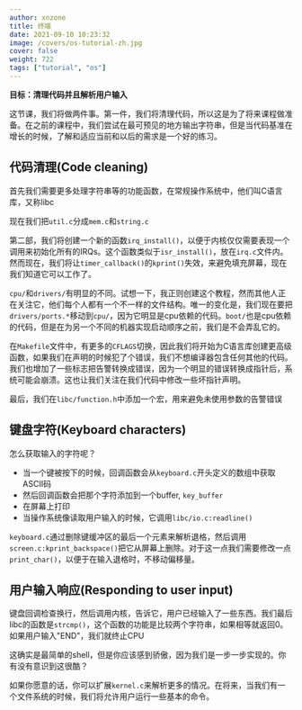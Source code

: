 ```yaml
---
author: xnzone 
title: 终端
date: 2021-09-10 10:23:32
image: /covers/os-tutorial-zh.jpg
cover: false
weight: 722
tags: ["tutorial", "os"]
---
```


**目标：清理代码并且解析用户输入**

这节课，我们将做两件事。第一件，我们将清理代码，所以这是为了将来课程做准备。在之前的课程中，我们尝试在最可预见的地方输出字符串，但是当代码基准在增长的时候，了解和适应当前和以后的需求是一个好的练习。

## 代码清理(Code cleaning)

首先我们需要更多处理字符串等的功能函数，在常规操作系统中，他们叫C语言库，又称libc

现在我们把`util.c`分成`mem.c`和`string.c`

第二部，我们将创建一个新的函数`irq_install()`，以便于内核仅仅需要表现一个调用来初始化所有的IRQs。这个函数类似于`isr_install()`，放在`irq.c`文件内。然而现在，我们将让`timer_callback()`的`kprint()`失效，来避免填充屏幕，现在我们知道它可以工作了。

`cpu/`和`drivers/`有明显的不同。试想一下，我正则创建这个教程，然而其他人正在关注它，他们每个人都有一个不一样的文件结构。唯一的变化是，我们现在要把`drivers/ports.*`移动到`cpu/`，因为它明显是cpu依赖的代码。`boot/`也是cpu依赖的代码，但是在为另一个不同的机器实现启动顺序之前，我们是不会弄乱它的。

在`Makefile`文件中，有更多的`CFLAGS`切换，因此我们将开始为C语言库创建更高级函数，如果我们在声明的时候犯了个错误，我们不想编译器包含任何其他的代码。我们也增加了一些标志把告警转换成错误，因为一个明显的错误转换成指针后，系统可能会崩溃。这也让我们关注在我们代码中修改一些坏指针声明。

最后，我们在`libc/function.h`中添加一个宏，用来避免未使用参数的告警错误

## 键盘字符(Keyboard characters)

怎么获取输入的字符呢？

- 当一个键被按下的时候，回调函数会从`keyboard.c`开头定义的数组中获取ASCII码
- 然后回调函数会把那个字符添加到一个buffer, `key_buffer`
- 在屏幕上打印
- 当操作系统像读取用户输入的时候，它调用`libc/io.c:readline()`

`keyboard.c`通过删除键缓冲区的最后一个元素来解析退格，然后调用`screen.c:kprint_backspace()`把它从屏幕上删除。对于这一点我们需要修改一点`print_char()`，以便于在输入退格时，不移动偏移量。

## 用户输入响应(Responding to user input)

键盘回调检查换行，然后调用内核，告诉它，用户已经输入了一些东西。我们最后libc的函数是`strcmp()`，这个函数的功能是比较两个字符串，如果相等就返回0。如果用户输入"END"，我们就终止CPU

这确实是最简单的shell，但是你应该感到骄傲，因为我们是一步一步实现的。你有没有意识到这很酷？

如果你愿意的话，你可以扩展`kernel.c`来解析更多的情况。在将来，当我们有一个文件系统的时候，我们将允许用户运行一些基本的命令。